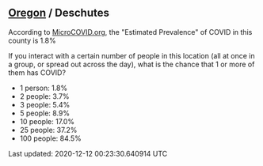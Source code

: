 
## [Oregon](/united-states/oregon) / Deschutes

According to [MicroCOVID.org](http://microcovid.org),
the "Estimated Prevalence" of COVID in this county is 1.8%

If you interact with a certain number of people in this location
(all at once in a group, or spread out across the day), what is the chance that
1 or more of them has COVID?

- 1 person: 1.8%
- 2 people: 3.7%
- 3 people: 5.4%
- 5 people: 8.9%
- 10 people: 17.0%
- 25 people: 37.2%
- 100 people: 84.5%

Last updated: 2020-12-12 00:23:30.640914 UTC
